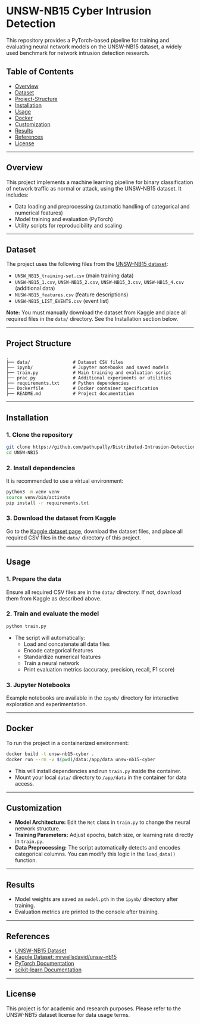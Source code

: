 # UNSW-NB15 Cyber Intrusion Detection

This repository provides a PyTorch-based pipeline for training and evaluating neural network models on the UNSW-NB15 dataset, a widely used benchmark for network intrusion detection research.

## Table of Contents

- [Overview](#overview)
- [Dataset](#dataset)
- [Project-Structure](#project-structure)
- [Installation](#installation)
- [Usage](#usage)
- [Docker](#docker)
- [Customization](#customization)
- [Results](#results)
- [References](#references)
- [License](#license)

---

## Overview

This project implements a machine learning pipeline for binary classification of network traffic as normal or attack, using the UNSW-NB15 dataset. It includes:
- Data loading and preprocessing (automatic handling of categorical and numerical features)
- Model training and evaluation (PyTorch)
- Utility scripts for reproducibility and scaling

---

## Dataset

The project uses the following files from the [UNSW-NB15 dataset](https://www.unsw.adfa.edu.au/unsw-canberra-cyber/cybersecurity/ADFA-NB15-Datasets/):
- `UNSW_NB15_training-set.csv` (main training data)
- `UNSW-NB15_1.csv`, `UNSW-NB15_2.csv`, `UNSW-NB15_3.csv`, `UNSW-NB15_4.csv` (additional data)
- `NUSW-NB15_features.csv` (feature descriptions)
- `UNSW-NB15_LIST_EVENTS.csv` (event list)

**Note:** You must manually download the dataset from Kaggle and place all required files in the `data/` directory. See the Installation section below.

---

## Project Structure

```
.
├── data/                # Dataset CSV files
├── ipynb/               # Jupyter notebooks and saved models
├── train.py             # Main training and evaluation script
├── prac.py              # Additional experiments or utilities
├── requirements.txt     # Python dependencies
├── Dockerfile           # Docker container specification
├── README.md            # Project documentation
```

---

## Installation

### 1. Clone the repository

```bash
git clone https://github.com/pathupally/Distributed-Intrusion-Detection-Model
cd UNSW-NB15
```

### 2. Install dependencies

It is recommended to use a virtual environment:

```bash
python3 -m venv venv
source venv/bin/activate
pip install -r requirements.txt
```

### 3. Download the dataset from Kaggle

Go to the [Kaggle dataset page](https://www.kaggle.com/datasets/mrwellsdavid/unsw-nb15), download the dataset files, and place all required CSV files in the `data/` directory of this project.

---

## Usage

### 1. Prepare the data

Ensure all required CSV files are in the `data/` directory. If not, download them from Kaggle as described above.

### 2. Train and evaluate the model

```bash
python train.py
```

- The script will automatically:
  - Load and concatenate all data files
  - Encode categorical features
  - Standardize numerical features
  - Train a neural network
  - Print evaluation metrics (accuracy, precision, recall, F1 score)

### 3. Jupyter Notebooks

Example notebooks are available in the `ipynb/` directory for interactive exploration and experimentation.

---

## Docker

To run the project in a containerized environment:

```bash
docker build -t unsw-nb15-cyber .
docker run --rm -v $(pwd)/data:/app/data unsw-nb15-cyber
```

- This will install dependencies and run `train.py` inside the container.
- Mount your local `data/` directory to `/app/data` in the container for data access.

---

## Customization

- **Model Architecture:** Edit the `Net` class in `train.py` to change the neural network structure.
- **Training Parameters:** Adjust epochs, batch size, or learning rate directly in `train.py`.
- **Data Preprocessing:** The script automatically detects and encodes categorical columns. You can modify this logic in the `load_data()` function.

---

## Results

- Model weights are saved as `model.pth` in the `ipynb/` directory after training.
- Evaluation metrics are printed to the console after training.

---

## References

- [UNSW-NB15 Dataset](https://www.unsw.adfa.edu.au/unsw-canberra-cyber/cybersecurity/ADFA-NB15-Datasets/)
- [Kaggle Dataset: mrwellsdavid/unsw-nb15](https://www.kaggle.com/datasets/mrwellsdavid/unsw-nb15)
- [PyTorch Documentation](https://pytorch.org/)
- [scikit-learn Documentation](https://scikit-learn.org/)

---

## License

This project is for academic and research purposes. Please refer to the UNSW-NB15 dataset license for data usage terms.
